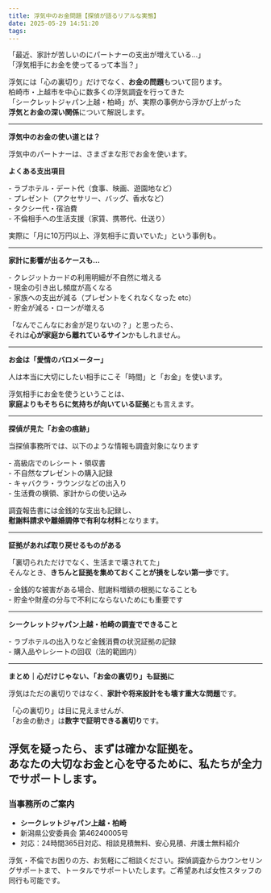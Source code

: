 ```yaml
---
title: 浮気中のお金問題【探偵が語るリアルな実態】
date: 2025-05-29 14:51:20
tags:
---
```


「最近、家計が苦しいのにパートナーの支出が増えている…」    
「浮気相手にお金を使ってるって本当？」

浮気には「心の裏切り」だけでなく、**お金の問題**もついて回ります。    
柏崎市・上越市を中心に数多くの浮気調査を行ってきた    
「シークレットジャパン上越・柏崎」が、実際の事例から浮かび上がった    
**浮気とお金の深い関係**について解説します。

---

**浮気中のお金の使い道とは？**

浮気中のパートナーは、さまざまな形でお金を使います。

**よくある支出項目**

\- ラブホテル・デート代（食事、映画、遊園地など）    
\- プレゼント（アクセサリー、バッグ、香水など）    
\- タクシー代・宿泊費    
\- 不倫相手への生活支援（家賃、携帯代、仕送り）

実際に「月に10万円以上、浮気相手に貢いでいた」という事例も。

---

**家計に影響が出るケースも…**

\- クレジットカードの利用明細が不自然に増える    
\- 現金の引き出し頻度が高くなる    
\- 家族への支出が減る（プレゼントをくれなくなった etc）    
\- 貯金が減る・ローンが増える

「なんでこんなにお金が足りないの？」と思ったら、    
それは**心が家庭から離れているサイン**かもしれません。

---

**お金は「愛情のバロメーター」**

人は本当に大切にしたい相手にこそ「時間」と「お金」を使います。

浮気相手にお金を使うということは、    
**家庭よりもそちらに気持ちが向いている証拠**とも言えます。

---

**探偵が見た「お金の痕跡」**

当探偵事務所では、以下のような情報も調査対象になります

\- 高級店でのレシート・領収書    
\- 不自然なプレゼントの購入記録    
\- キャバクラ・ラウンジなどの出入り    
\- 生活費の横領、家計からの使い込み

調査報告書には金銭的な支出も記録し、    
**慰謝料請求や離婚調停で有利な材料**となります。

---

**証拠があれば取り戻せるものがある**

「裏切られただけでなく、生活まで壊されてた」    
そんなとき、**きちんと証拠を集めておくことが損をしない第一歩**です。

\- 金銭的な被害がある場合、慰謝料増額の根拠になることも    
\- 貯金や財産の分与で不利にならないためにも重要です

---

**シークレットジャパン上越・柏崎の調査でできること**

\- ラブホテルの出入りなど金銭消費の状況証拠の記録    
\- 購入品やレシートの回収（法的範囲内）

---

**まとめ｜心だけじゃない、「お金の裏切り」も証拠に**

浮気はただの裏切りではなく、**家計や将来設計をも壊す重大な問題**です。

「心の裏切り」は目に見えませんが、    
「お金の動き」は**数字で証明できる裏切り**です。

浮気を疑ったら、まずは確かな証拠を。    
あなたの大切なお金と心を守るために、私たちが全力でサポートします。
---

### **当事務所のご案内**

* **シークレットジャパン上越・柏崎**
* 新潟県公安委員会 第46240005号
* 対応：24時間365日対応、相談見積無料、安心見積、弁護士無料紹介

浮気・不倫でお困りの方、お気軽にご相談ください。探偵調査からカウンセリングサポートまで、トータルでサポートいたします。ご希望あれば女性スタッフの同行も可能です。

